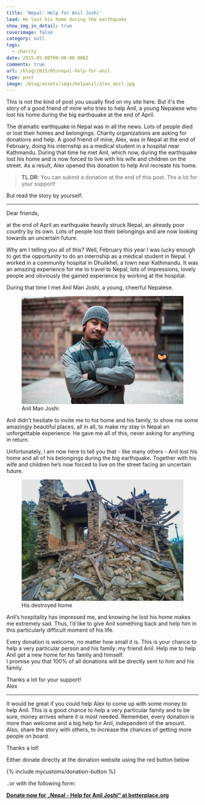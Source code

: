 ```yaml
---
title: 'Nepal: Help for Anil Joshi'
lead: He lost his home during the earthquake
show_img_in_detail: true
coverimage: false
category: null
tags:
  - charity
date: 2015-05-08T00:00:00.000Z
comments: true
url: /blog/2015/05/nepal-help-for-anil
type: post
image: /blog/assets/imgs/helpanil/alex_anil.jpg
---
```


This is not the kind of post you usually find on my site here. But it's the story of a good
friend of mine who tries to help Anil, a young Nepalese who lost his home during the big earthquake
at the end of April.

The dramatic earthquake in Nepal was in all the news. Lots of people died or lost their homes and belongings. Charity organizations are asking for donations and help. A good friend of mine, Alex, was in Nepal at the end of February, doing his internship as a medical student in a hospital near Kathmandu. During that time he met Anil, which now, during the earthquake lost his home and is now forced to live with his wife and children on the street. As a result, Alex opened this donation to help Anil recreate his home.

> **TL.DR:** You can submit a donation at the end of this post. Thx a lot for your support!

But read the story by yourself:

---

Dear friends,

at the end of April an earthquake heavily struck Nepal, an already poor country by its own. Lots of people lost their belongings and are now looking towards an uncertain future.

Why am I telling you all of this? Well, February this year I was lucky enough to get the opportunity to do an internship as a medical student in Nepal. I worked in a community hospital in Dhulikhel, a town near Kathmandu. It was an amazing experience for me to travel to Nepal, lots of impressions, lovely people and obviously the gained experience by working at the hospital.

During that time I met Anil Man Joshi, a young, cheerful Nepalese.

<figure>
  <img src="/blog/assets/imgs/helpanil/anil.jpg" />
  <figcaption>Anil Man Joshi</figcaption>
</figure>

Anil didn’t hesitate to invite me to his home and his family, to show me some amazingly beautiful places, all in all, to make my stay in Nepal an unforgettable experience. He gave me all of this, never asking for anything in return.

Unfortunately, I am now here to tell you that - like many others - Anil lost his home and all of his belongings during the big earthquake. Together with his wife and children he’s now forced to live on the street facing an uncertain future.

<figure>
  <img src="/blog/assets/imgs/helpanil/house.jpg" />
  <figcaption>His destroyed home</figcaption>
</figure>

Anil’s hospitality has impressed me, and knowing he lost his home makes me extremely sad. Thus, I’d like to give Anil something back and help him in this particularly difficult moment of his life.

Every donation is welcome, no matter how small it is. This is your chance to help a very particular person and his family: my friend Anil. Help me to help Anil get a new home for his family and himself.  
I promise you that 100% of all donations will be directly sent to him and his family.

Thanks a lot for your support!  
Alex

---

It would be great if you could help Alex to come up with some money to help Anil. This is a good chance to help a very particular family and to be sure, money arrives where it is most needed. Remember, every donation is more than welcome and a big help for Anil, independent of the amount.  
Also, share the story with others, to increase the chances of getting more people on board.  

Thanks a lot!

Either donate directly at the donation website using the red button below

{% include mycustoms/donation-button %}

..or with the following form:

<script type="text/javascript">
var _bp_iframe         = _bp_iframe || {};
_bp_iframe.project_id  = 29011; /* REQUIRED */
_bp_iframe.lang        = 'en'; /* Language of the form */
/* Remove "//" for further customization but *only* if you really need to! */
//_bp_iframe.width  = 600;  /* Custom iframe-tag-width, integer, minimum 450px */

//_bp_iframe.color  = '6c9c2e'; /* Button and banderole color, hex without "#" */

//_bp_iframe.background_color = 'fff'; /* Background-color, hex without "#" */

//_bp_iframe.default_amount   = 50;    /* Donation-amount, integer 1-99 */

(function() {
var bp = document.createElement('script'); bp.type = 'text/javascript'; bp.async = true;
bp.src = ('https:' == document.location.protocol ? 'https://' : 'http://') + 'asset1.betterplace.org/assets/load_donation_iframe.js';
var s = document.getElementsByTagName('script')[0]; s.parentNode.insertBefore(bp, s);
})();
</script>

<div id="betterplace_donation_iframe" style="background: transparent url('https://www.betterplace.org/assets/new_spinner.gif') 275px 20px no-repeat;"><strong><a href="https://www.betterplace.org/en/projects/29011-nepal-help-for-anil-joshi/donations/new">Donate now for „Nepal - Help for Anil Joshi“ at betterplace.org</a></strong></div>

